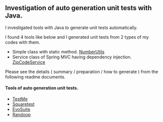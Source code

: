 ## Investigation of auto generation unit tests with Java.

I investigated tools with Java to generate unit tests automatically. 

I found 4 tools like below
and I generated unit tests from 2 types of my codes with them.
- Simple class with static method. [NumberUtils](src/main/java/test/NumberUtils.java)
- Service class of Spring MVC having dependency injection.  [ZipCodeService](src/main/java/test/zipcode/ZipCodeService.java)

Please see the details ( summary / preparation / how to generate ) from the following readme documents.

#### Tools of auto generation unit tests.

- [TestMe](src/test/java/test/testme/)
- [Squaretest](src/test/java/test/squaretest/)
- [EvoSuite](src/test/java/test/evosuite/)
- [Randoop](src/test/java/test/randoop/)





